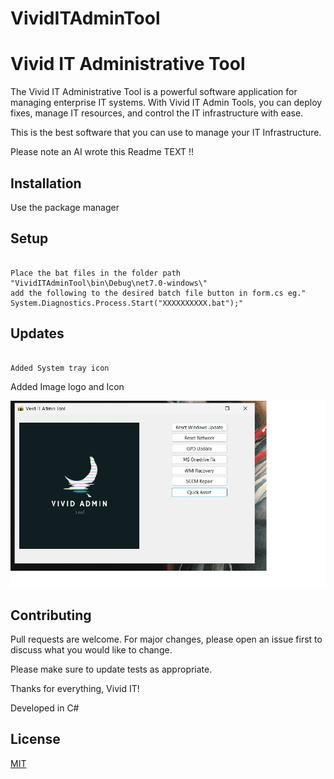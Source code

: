 # VividITAdminTool

# Vivid IT Administrative Tool

The Vivid IT Administrative Tool is a powerful software application for 
managing enterprise IT systems. With Vivid IT Admin Tools, you can deploy fixes, 
manage IT resources, and control the IT infrastructure with ease. 

This is the best software that you can use to manage your IT Infrastructure. 


Please note an AI wrote this Readme TEXT !!

## Installation

Use the package manager 

## Setup

```

Place the bat files in the folder path "VividITAdminTool\bin\Debug\net7.0-windows\"
add the following to the desired batch file button in form.cs eg." System.Diagnostics.Process.Start("XXXXXXXXXX.bat");"

```

## Updates

```

Added System tray icon

```

Added Image logo and Icon



![Screenshot](https://github.com/sir-freez-e/VividITAdminTools/blob/274932e0e4c3c943093b0d5cee3a3c0febde500f/ui.jpg)

## Contributing

Pull requests are welcome. For major changes, please open an issue first
to discuss what you would like to change.

Please make sure to update tests as appropriate.

Thanks for everything, Vivid IT! 

Developed in C# 

## License

[MIT](https://choosealicense.com/licenses/mit/)
